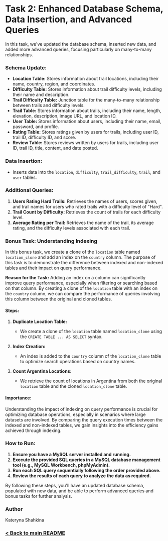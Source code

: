 # Task 2: Enhanced Database Schema, Data Insertion, and Advanced Queries

In this task, we've updated the database schema, inserted new data, and added more advanced queries, focusing particularly on many-to-many relationships.

### Schema Update:

- **Location Table:** Stores information about trail locations, including their name, country, region, and coordinates.
- **Difficulty Table:** Stores information about trail difficulty levels, including their name and description.
- **Trail Difficulty Table:** Junction table for the many-to-many relationship between trails and difficulty levels.
- **Trail Table:** Stores information about trails, including their name, length, elevation, description, image URL, and location ID.
- **User Table:** Stores information about users, including their name, email, password, and profile.
- **Rating Table:** Stores ratings given by users for trails, including user ID, trail ID, difficulty ID, and score.
- **Review Table:** Stores reviews written by users for trails, including user ID, trail ID, title, content, and date posted.

### Data Insertion:

- Inserts data into the `location`, `difficulty`, `trail_difficulty`, `trail`, and `user` tables.

### Additional Queries:

1. **Users Rating Hard Trails:** Retrieves the names of users, scores given, and trail names for users who rated trails with a difficulty level of "Hard".
2. **Trail Count by Difficulty:** Retrieves the count of trails for each difficulty level.
3. **Average Rating per Trail:** Retrieves the name of the trail, its average rating, and the difficulty levels associated with each trail.
  
### Bonus Task: Understanding Indexing

In this bonus task, we create a clone of the `location` table named `location_clone` and add an index on the `country` column. The purpose of this task is to demonstrate the difference between indexed and non-indexed tables and their impact on query performance.

**Reason for the Task:**
Adding an index on a column can significantly improve query performance, especially when filtering or searching based on that column. By creating a clone of the `location` table with an index on the `country` column, we can compare the performance of queries involving this column between the original and cloned tables.

#### Steps:

1. **Duplicate Location Table:**
   - We create a clone of the `location` table named `location_clone` using the `CREATE TABLE ... AS SELECT` syntax.

2. **Index Creation:**
   - An index is added to the `country` column of the `location_clone` table to optimize search operations based on country names.

3. **Count Argentina Locations:**
   - We retrieve the count of locations in Argentina from both the original `location` table and the cloned `location_clone` table.

#### Importance:

Understanding the impact of indexing on query performance is crucial for optimizing database operations, especially in scenarios where large datasets are involved. By comparing the query execution times between the indexed and non-indexed tables, we gain insights into the efficiency gains achieved through indexing.

### How to Run:

1. **Ensure you have a MySQL server installed and running.**
2. **Execute the provided SQL queries in a MySQL database management tool (e.g., MySQL Workbench, phpMyAdmin).**
3. **Run each SQL query sequentially following the order provided above.**
4. **Review the results of each query to analyze the data as required.**

By following these steps, you'll have an updated database schema, populated with new data, and be able to perform advanced queries and bonus tasks for further analysis.

### Author
Kateryna Shahkina

### [< Back to main README](https://github.com/kshashkina/databaseFundamentals/blob/main/README.md) 
